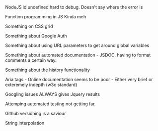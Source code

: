 NodeJS
id undefined hard to debug. Doesn't say where the error is

Function programming in JS
Kinda meh

Something on CSS grid

Something about Google Auth

Something about using URL parameters to get around global variables

Something about automated documentation - JSDOC. having to format comments a certain way.

Something about the history functionality


Aria tags - Online documentation seems to be poor - Either very brief or exteremely indepth (w3c standard)

Googling issues ALWAYS gives Jquery results

Attemping automated testing not getting far.

Github versioning is a saviour

String interpolation
